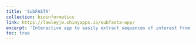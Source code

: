 ```yaml
---
title: 'SubFASTA'
collection: bioinformatics
link: https://lawleyjw.shinyapps.io/subfasta-app/
excerpt: 'Interactive app to easily extract sequences of interest from a reference FASTA file. Click [here](https://lawleyjw.com/bioinformatics/subfasta/) to see the app's code' 
toc: true
---
```


